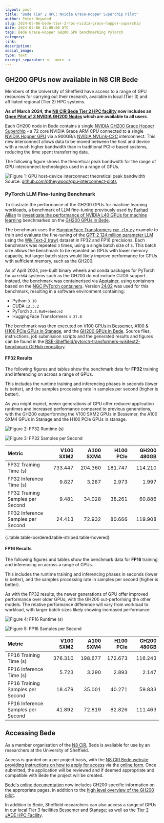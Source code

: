 ```yaml
---
layout: post
title: "Bede Tier 2 HPC: Nvidia Grace-Hopper Superchip Pilot"
author: Peter Heywood
slug: 2024-05-06-bede-tier-2-hpc-nvidia-grace-hopper-superchip
date: 2024-05-06 12:00:00 UTC
tags: Bede Grace-Hopper GH200 GPU benchmarking PyTorch
category:
link:
description:
social_image:
type: text
excerpt_separator: <!--more-->
---
```


## GH200 GPUs now available in N8 CIR Bede

Members of the University of Sheffield have access to a range of GPU resources for carrying out their research, available in local (Tier 3) and affiliated regional (Tier 2) HPC systems.

**As of March 2024, the [N8 CIR Bede Tier 2 HPC facility][bede] now includes an [Open Pilot of 3 NVIDIA GH200 Nodes][bede-gh200-pilot-docs] which are available to all users**.

Each GH200 node in Bede contains a single [NVIDIA GH200 Grace Hopper Superchip][nvidia-gh200-superchip] - a 72 core NVIDIA Grace ARM CPU connected to a single [NVIDIA Hopper GPU][nvidia-h100-architecture] via a 900GB/s [NVIDIA NVLink-C2C][nvidia-nvlink-c2c] interconnect.
This new interconnect allows data to be moved between the host and device with a much higher bandwidth than in traditional PCI-e based systems, reducing the time spent transferring data.

<!--more-->

The following figure shows the theoretical peak bandwidth for the range of GPU interconnect technologies used in a range of GPUs.

![Figure 1: GPU host-device interconnect theoretical peak bandwidth](/assets/images/2024-05-06-bede-tier-2-hpc-nvidia-grace-hopper-superchip/gpu-interconnects-tuos.png)
Source: [github.com/ptheywood/gpu-interconnect-plots][ptheywood/gpu-interconnect-plots]

### PyTorch LLM Fine-tuning Benchmark

To illustrate the performance of the GH200 GPUs for machine learning workloads, a benchmark of LLM fine-tuning previously used by [Farhad Allian][farhad-github] to [investigate the performance of NVIDIA L40 GPUs for machine learning][l40-pytorch-benchmark-blog] benchmarked on the [GH200 GPUs in Bede][bede-gh200-pilot-docs].

The benchmark uses the [HuggingFace Transformers][huggingface-transfomers] [`run_clm.py`][huggingface-transformers-runclm] example to train and evaluate the fine-tuning of the [GPT-2 124 million parameter LLM][gpt-2] using the [WikiText-2 (raw)][wikitext-2-raw] dataset in FP32 and FP16 precisions.
Each benchmark was repeated `3` times, using a single batch size of `8`.
This batch size allows the benchmark to be repeated on GPUs with lower memory capacity, but larger batch sizes would likely improve performance for GPUs with sufficient memory, such as the GH200.

As of April 2024, pre-built binary wheels and conda packages for PyTorch for `aarch64` systems such as the GH200 do not include CUDA support.
Instead, the benchmark was containerised via [Apptainer][apptainer], using containers based on the [NGC PyTorch containers][ngc-pytorch].
Version [24.02][ngc-pytroch-24.02] was used for this benchmark, resulting in a software environment containing:

+ Python `3.10`
+ CUDA `12.3.2`
+ PyTorch `2.3.0a0+ebedce2`
+ HuggingFace Transformers `4.37.0`

The benchmark was then executed on [V100 GPUs in Bessemer][bessemer-gpus], [A100 & H100 PCIe GPUs in Stanage][stanage-gpus], and the [GH200 GPUs in Bede][bede-gh200-pilot-docs].
Source files, instructions, job submission scripts and the generated results and figures can be found in the [RSE-Sheffield/pytorch-transformers-wikitext2-benchmark GitHub repository][RSE-Sheffield/pytorch-transformers-wikitext2-benchmark].

#### FP32 Results

The following figures and tables show the benchmark data for **FP32** training and inferencing on across a range of GPUs.

This includes the runtime training and inferencing phases in seconds (lower is better),
and the samples processing rate in samples per second (higher is better).

As you might expect, newer generations of GPU offer reduced application runtimes and increased performance compared to previous generations, with the GH200 outperforming the V100 SXM2 GPUs in Bessemer, the A100 SXM4 GPUs in Stanage and the H100 PCIe GPUs in stanage.

![Figure 2: FP32 Runtime (s)](/assets/images/2024-05-06-bede-tier-2-hpc-nvidia-grace-hopper-superchip/ngc-pytorch-24.02-fp32-runtime.png)

![Figure 3: FP32 Samples per Second](/assets/images/2024-05-06-bede-tier-2-hpc-nvidia-grace-hopper-superchip/ngc-pytorch-24.02-fp32-samples-per-second.png)

| Metric                            |   V100 SXM2 |   A100 SXM4 |   H100 PCIe |   GH200 480GB |
|:----------------------------------|------------:|------------:|------------:|--------------:|
| FP32 Training Time (s)            |     733.447 |     204.360 |     181.747 |       114.210 |
| FP32 Inference Time (s)           |       9.827 |       3.287 |       2.973 |         1.997 |
| FP32 Training Samples per Second  |       9.481 |      34.028 |      38.261 |        60.886 |
| FP32 Inference Samples per Second |      24.413 |      72.932 |      80.666 |       119.908 |

{:.table.table-bordered.table-striped.table-hovered}

#### FP16 Results

The following figures and tables show the benchmark data for **FP16** training and inferencing on across a range of GPUs.

This includes the runtime training and inferencing phases in seconds (lower is better),
and the samples processing rate in samples per second (higher is better).

As with the FP32 results, the newer generations of GPU offer improved performance over older GPUs, with the GH200 out-performing the other models.
The relative performance difference will vary from workload to workload, with larger batch sizes likely showing increased performance.

![Figure 4: FP16 Runtime (s)](/assets/images/2024-05-06-bede-tier-2-hpc-nvidia-grace-hopper-superchip/ngc-pytorch-24.02-fp16-runtime.png)

![Figure 5: FP16 Samples per Second](/assets/images/2024-05-06-bede-tier-2-hpc-nvidia-grace-hopper-superchip/ngc-pytorch-24.02-fp16-samples-per-second.png)

| Metric                            |   V100 SXM2 |   A100 SXM4 |   H100 PCIe |   GH200 480GB |
|:----------------------------------|------------:|------------:|------------:|--------------:|
| FP16 Training Time (s)            |     376.310 |     198.677 |     172.673 |       116.243 |
| FP16 Inference Time (s)           |       5.723 |       3.290 |       2.893 |         2.147 |
| FP16 Training Samples per Second  |      18.479 |      35.001 |      40.271 |        59.833 |
| FP16 Inference Samples per Second |      41.892 |      72.819 |      82.826 |       111.463 |


## Accessing Bede

As a member organisation of the [N8 CIR][N8CIR], Bede is available for use by an researchers at the University of Sheffield.

Access is granted on a per project basis, with the [N8 CIR Bede website providing instructions on how to apply for access][N8CIR-Bede-Accessing-Bede] via the [online form][n8cir-bede-online-form].
Once submitted, the application will be reviewed and if deemed appropriate and compatible with Bede the project will be created.

[Bede's online documentation][bede-docs] now includes GH200 specific information on the appropriate pages, in addition to the [high level overview of the GH200 pilot][bede-gh200-pilot-docs].

In addition to Bede, Sheffield researchers can also access a range of GPUs in our local Tier 3 facilities [Bessemer][bessemer] and [Stanage][stanage]; as well as the [Tier 2 JADE HPC Facility][jade2].

<!-- Reference style links, to simplify reading the markdown -->

[N8CIR]: https://n8cir.org.uk/
[N8CIR-Bede-Accessing-Bede]:https://n8cir.org.uk/bede/accessing-bede/
[n8cir-bede-online-form]: https://n8cir.org.uk/bede/bede-application/
[stanage]: https://docs.hpc.shef.ac.uk/en/latest/stanage/
[bede-docs]: https://bede-documentation.readthedocs.io/en/latest/
[stanage-gpus]: https://docs.hpc.shef.ac.uk/en/latest/stanage/cluster_specs.html#gpu-nodes
[bessemer]: https://docs.hpc.shef.ac.uk/en/latest/bessemer/index.html
[bessemer-gpus]: https://docs.hpc.shef.ac.uk/en/latest/bessemer/cluster_specs.html#gpu-node-specifications
[jade2]: https://docs.hpc.shef.ac.uk/en/latest/other-uk-hpc-resources/jade2.html
[bede]: https://docs.hpc.shef.ac.uk/en/latest/other-uk-hpc-resources/bede.html
[nvidia-h100-architecture]: https://resources.nvidia.com/en-us-tensor-core
[nvidia-gh200-superchip]: https://www.nvidia.com/en-us/data-center/grace-hopper-superchip/
[nvidia-nvlink-c2c]: https://www.nvidia.com/en-us/data-center/nvlink-c2c/
[bede-gh200-pilot-docs]: https://bede-documentation.readthedocs.io/en/latest/usage/index.html#grace-hopper-pilot
[farhad-github]: https://github.com/f-allian
[l40-pytorch-benchmark-blog]: https://notesrcg.blogspot.com/2023/12/blog-post.html
[RSE-Sheffield/pytorch-transformers-wikitext2-benchmark]: https://github.com/RSE-Sheffield/pytorch-transformers-wikitext2-benchmark
[ptheywood/gpu-interconnect-plots]: https://github.com/ptheywood/gpu-interconnect-plots
[huggingface-transfomers]: https://huggingface.co/docs/transformers/en/index
[huggingface-transformers-runclm]: https://github.com/huggingface/transformers/blob/main/examples/pytorch/language-modeling/run_clm.py
[gpt-2]: https://huggingface.co/openai-community/gpt2
[wikitext-2-raw]: https://huggingface.co/datasets/wikitext
[apptainer]: https://apptainer.org/docs/user/main/introduction.html
[ngc-pytorch]: https://catalog.ngc.nvidia.com/orgs/nvidia/containers/pytorch
[ngc-pytroch-24.02]: https://docs.nvidia.com/deeplearning/frameworks/pytorch-release-notes/rel-24-02.html
